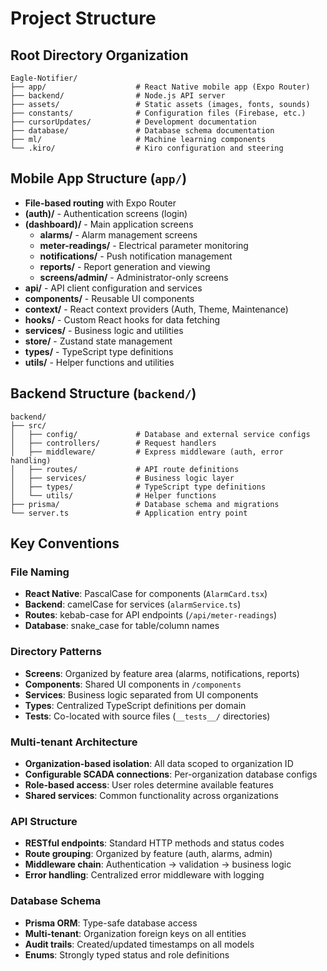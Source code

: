 # Project Structure

## Root Directory Organization
```
Eagle-Notifier/
├── app/                    # React Native mobile app (Expo Router)
├── backend/                # Node.js API server
├── assets/                 # Static assets (images, fonts, sounds)
├── constants/              # Configuration files (Firebase, etc.)
├── cursorUpdates/          # Development documentation
├── database/               # Database schema documentation
├── ml/                     # Machine learning components
└── .kiro/                  # Kiro configuration and steering
```

## Mobile App Structure (`app/`)
- **File-based routing** with Expo Router
- **(auth)/** - Authentication screens (login)
- **(dashboard)/** - Main application screens
  - **alarms/** - Alarm management screens
  - **meter-readings/** - Electrical parameter monitoring
  - **notifications/** - Push notification management
  - **reports/** - Report generation and viewing
  - **screens/admin/** - Administrator-only screens
- **api/** - API client configuration and services
- **components/** - Reusable UI components
- **context/** - React context providers (Auth, Theme, Maintenance)
- **hooks/** - Custom React hooks for data fetching
- **services/** - Business logic and utilities
- **store/** - Zustand state management
- **types/** - TypeScript type definitions
- **utils/** - Helper functions and utilities

## Backend Structure (`backend/`)
```
backend/
├── src/
│   ├── config/             # Database and external service configs
│   ├── controllers/        # Request handlers
│   ├── middleware/         # Express middleware (auth, error handling)
│   ├── routes/             # API route definitions
│   ├── services/           # Business logic layer
│   ├── types/              # TypeScript type definitions
│   └── utils/              # Helper functions
├── prisma/                 # Database schema and migrations
└── server.ts               # Application entry point
```

## Key Conventions

### File Naming
- **React Native**: PascalCase for components (`AlarmCard.tsx`)
- **Backend**: camelCase for services (`alarmService.ts`)
- **Routes**: kebab-case for API endpoints (`/api/meter-readings`)
- **Database**: snake_case for table/column names

### Directory Patterns
- **Screens**: Organized by feature area (alarms, notifications, reports)
- **Components**: Shared UI components in `/components`
- **Services**: Business logic separated from UI components
- **Types**: Centralized TypeScript definitions per domain
- **Tests**: Co-located with source files (`__tests__/` directories)

### Multi-tenant Architecture
- **Organization-based isolation**: All data scoped to organization ID
- **Configurable SCADA connections**: Per-organization database configs
- **Role-based access**: User roles determine available features
- **Shared services**: Common functionality across organizations

### API Structure
- **RESTful endpoints**: Standard HTTP methods and status codes
- **Route grouping**: Organized by feature (auth, alarms, admin)
- **Middleware chain**: Authentication → validation → business logic
- **Error handling**: Centralized error middleware with logging

### Database Schema
- **Prisma ORM**: Type-safe database access
- **Multi-tenant**: Organization foreign keys on all entities
- **Audit trails**: Created/updated timestamps on all models
- **Enums**: Strongly typed status and role definitions